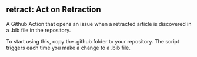 ## retract: Act on Retraction

A Github Action that opens an issue when a retracted article is discovered in a .bib file in the repository.

To start using this, copy the .github folder to your repository. The script triggers each time you make a change to a .bib file.

